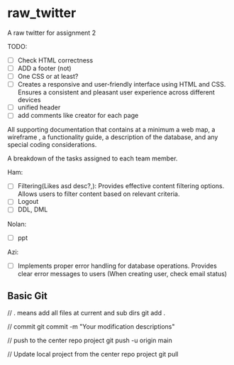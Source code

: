 # raw_twitter
A raw twitter for assignment 2

TODO:

- [ ] Check HTML correctness
- [ ] ADD a footer (not)
- [ ] One CSS or at least?
- [ ] Creates a responsive and user-friendly interface using HTML and CSS. Ensures a consistent and pleasant user experience across different devices
- [ ] unified header
- [ ] add comments like creator for each page

All supporting documentation that contains at a minimum a web map, a wireframe , a functionality guide, a description of the database, and any special coding considerations.

A breakdown of the tasks assigned to each team member.


Ham:

- [ ] Filtering(Likes asd desc?,): Provides effective content filtering options. Allows users to filter content based on relevant criteria.
- [ ] Logout
- [ ] DDL, DML

Nolan:

- [ ] ppt

Azi:

- [ ] Implements proper error handling for database operations. Provides clear error
messages to users (When creating user, check email status)


## Basic Git

// . means add all files at current and sub dirs
git add . 

// commit
git commit -m "Your modification descriptions"

// push to the center repo project
git push -u origin main

// Update local project from the center repo project
git pull
